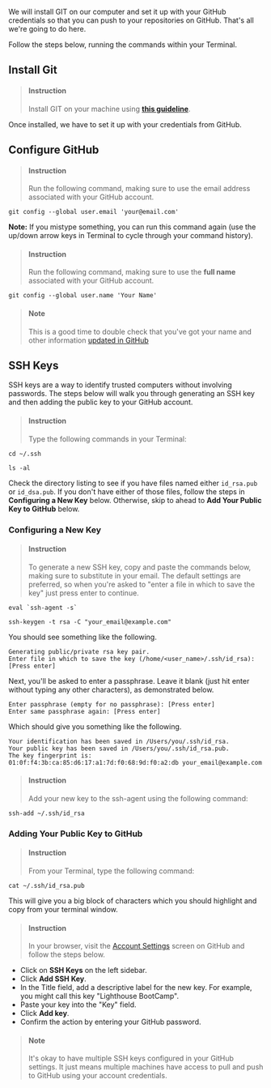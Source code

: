 

We will install GIT on our computer and set it up with your GitHub credentials so that you can push to your repositories on GitHub. That's all we're going to do here.

Follow the steps below, running the commands within your Terminal.

## Install Git

> #### Instruction
> Install GIT on your machine using [**this guideline**](https://git-scm.com/book/en/v2/Getting-Started-Installing-Git).

Once installed, we have to set it up with your credentials from GitHub.

## Configure GitHub


> #### Instruction 
> Run the following command, making sure to use the email address associated with your GitHub account.

```terminal
git config --global user.email 'your@email.com'
```

**Note:** If you mistype something, you can run this command again (use the up/down arrow keys in Terminal to cycle through your command history).


> #### Instruction
> Run the following command, making sure to use the **full name** associated with your GitHub account.

```terminal
git config --global user.name 'Your Name'
```

> #### Note
> This is a good time to double check that you've got your name and other information [updated in GitHub](https://github.com/settings/profile)


## SSH Keys

SSH keys are a way to identify trusted computers without involving passwords. The steps below will walk you through generating an SSH key and then adding the public key to your GitHub account.

> #### Instruction
> Type the following commands in your Terminal:

```terminal
cd ~/.ssh
```
```terminal
ls -al
```

Check the directory listing to see if you have files named either `id_rsa.pub` or `id_dsa.pub`. If you don't have either of those files, follow the steps in **Configuring a New Key** below. Otherwise, skip to ahead to **Add Your Public Key to GitHub** below.

### Configuring a New Key

> #### Instruction
> To generate a new SSH key, copy and paste the commands below, making sure to substitute in your email. The default settings are preferred, so when you're asked to "enter a file in which to save the key" just press enter to continue.

```terminal
eval `ssh-agent -s`
```

```terminal
ssh-keygen -t rsa -C "your_email@example.com"
```

You should see something like the following.

```commandline
Generating public/private rsa key pair.
Enter file in which to save the key (/home/<user_name>/.ssh/id_rsa): [Press enter]
```

Next, you'll be asked to enter a passphrase. Leave it blank (just hit enter without typing any other characters), as demonstrated below.

```commandline
Enter passphrase (empty for no passphrase): [Press enter]
Enter same passphrase again: [Press enter]
```

Which should give you something like the following.

```commandline
Your identification has been saved in /Users/you/.ssh/id_rsa.
Your public key has been saved in /Users/you/.ssh/id_rsa.pub.
The key fingerprint is:
01:0f:f4:3b:ca:85:d6:17:a1:7d:f0:68:9d:f0:a2:db your_email@example.com
```

> #### Instruction
> Add your new key to the ssh-agent using the following command:

```terminal
ssh-add ~/.ssh/id_rsa
```

### Adding Your Public Key to GitHub

> #### Instruction
> From your Terminal, type the following command:

```terminal
cat ~/.ssh/id_rsa.pub
```

This will give you a big block of characters which you should highlight and copy from your terminal window.

> #### Instruction
> In your browser, visit the [Account Settings](https://github.com/settings/admin) screen on GitHub and follow the steps below.

* Click on **SSH Keys** on the left sidebar.
* Click **Add SSH Key**.
* In the Title field, add a descriptive label for the new key. For example, you might call this key "Lighthouse BootCamp".
* Paste your key into the "Key" field.
* Click **Add key**.
* Confirm the action by entering your GitHub password.

> #### Note
> It's okay to have multiple SSH keys configured in your GitHub settings. It just means multiple machines have access to pull and push to GitHub using your account credentials.


